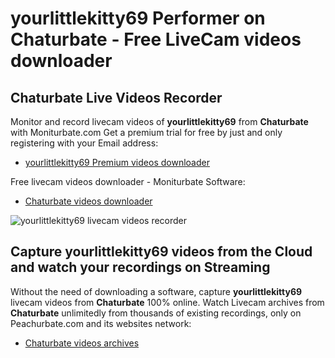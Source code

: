 # yourlittlekitty69 Performer on Chaturbate - Free LiveCam videos downloader

## Chaturbate Live Videos Recorder

Monitor and record livecam videos of **yourlittlekitty69** from **Chaturbate** with Moniturbate.com
Get a premium trial for free by just and only registering with your Email address:
* [yourlittlekitty69 Premium videos downloader](https://moniturbate.com/request-demo-licence-key.html)

Free livecam videos downloader - Moniturbate Software:
* [Chaturbate videos downloader](https://moniturbate.com/moniturbate-download-software.html)

![yourlittlekitty69 livecam videos recorder](https://peachurnet.com/templates/moniturbate-software.png)


## Capture yourlittlekitty69 videos from the Cloud and watch your recordings on Streaming

Without the need of downloading a software, capture **yourlittlekitty69** livecam videos from **Chaturbate** 100% online.
Watch Livecam archives from **Chaturbate** unlimitedly from thousands of existing recordings, only on Peachurbate.com and its websites network:
* [Chaturbate videos archives](https://peachurnet.com/)
